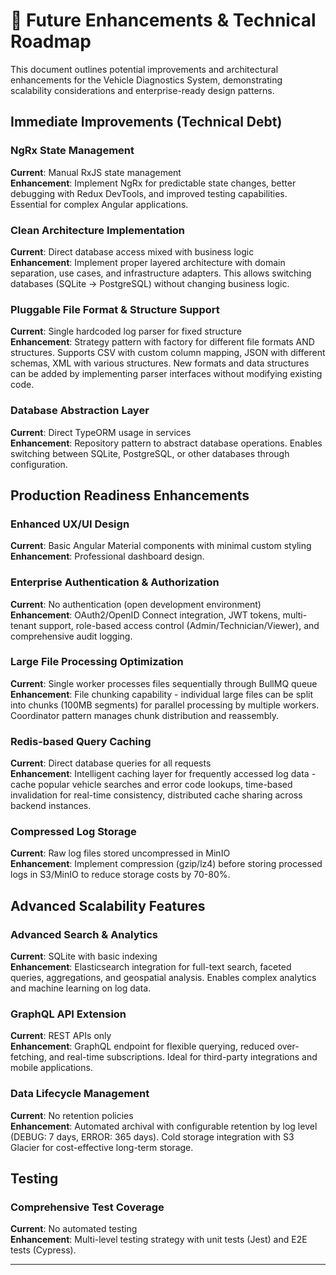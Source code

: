 # 🚀 Future Enhancements & Technical Roadmap

This document outlines potential improvements and architectural enhancements for the Vehicle Diagnostics System, demonstrating scalability considerations and enterprise-ready design patterns.

## Immediate Improvements (Technical Debt)


### NgRx State Management
**Current**: Manual RxJS state management  
**Enhancement**: Implement NgRx for predictable state changes, better debugging with Redux DevTools, and improved testing capabilities. Essential for complex Angular applications.

### Clean Architecture Implementation
**Current**: Direct database access mixed with business logic  
**Enhancement**: Implement proper layered architecture with domain separation, use cases, and infrastructure adapters. This allows switching databases (SQLite → PostgreSQL) without changing business logic.

### Pluggable File Format & Structure Support  
**Current**: Single hardcoded log parser for fixed structure  
**Enhancement**: Strategy pattern with factory for different file formats AND structures. Supports CSV with custom column mapping, JSON with different schemas, XML with various structures. New formats and data structures can be added by implementing parser interfaces without modifying existing code.

### Database Abstraction Layer
**Current**: Direct TypeORM usage in services  
**Enhancement**: Repository pattern to abstract database operations. Enables switching between SQLite, PostgreSQL, or other databases through configuration.

## Production Readiness Enhancements

### Enhanced UX/UI Design
**Current**: Basic Angular Material components with minimal custom styling  
**Enhancement**: Professional dashboard design.

### Enterprise Authentication & Authorization  
**Current**: No authentication (open development environment)  
**Enhancement**: OAuth2/OpenID Connect integration, JWT tokens, multi-tenant support, role-based access control (Admin/Technician/Viewer), and comprehensive audit logging.

### Large File Processing Optimization
**Current**: Single worker processes files sequentially through BullMQ queue  
**Enhancement**: File chunking capability - individual large files can be split into chunks (100MB segments) for parallel processing by multiple workers. Coordinator pattern manages chunk distribution and reassembly.

### Redis-based Query Caching
**Current**: Direct database queries for all requests  
**Enhancement**: Intelligent caching layer for frequently accessed log data - cache popular vehicle searches and error code lookups, time-based invalidation for real-time consistency, distributed cache sharing across backend instances.



### Compressed Log Storage  
**Current**: Raw log files stored uncompressed in MinIO  
**Enhancement**: Implement compression (gzip/lz4) before storing processed logs in S3/MinIO to reduce storage costs by 70-80%.

## Advanced Scalability Features

### Advanced Search & Analytics  
**Current**: SQLite with basic indexing  
**Enhancement**: Elasticsearch integration for full-text search, faceted queries, aggregations, and geospatial analysis. Enables complex analytics and machine learning on log data.

### GraphQL API Extension
**Current**: REST APIs only  
**Enhancement**: GraphQL endpoint for flexible querying, reduced over-fetching, and real-time subscriptions. Ideal for third-party integrations and mobile applications.

### Data Lifecycle Management
**Current**: No retention policies  
**Enhancement**: Automated archival with configurable retention by log level (DEBUG: 7 days, ERROR: 365 days). Cold storage integration with S3 Glacier for cost-effective long-term storage.

## Testing

### Comprehensive Test Coverage
**Current**: No automated testing  
**Enhancement**: Multi-level testing strategy with unit tests (Jest) and E2E tests (Cypress).



---

